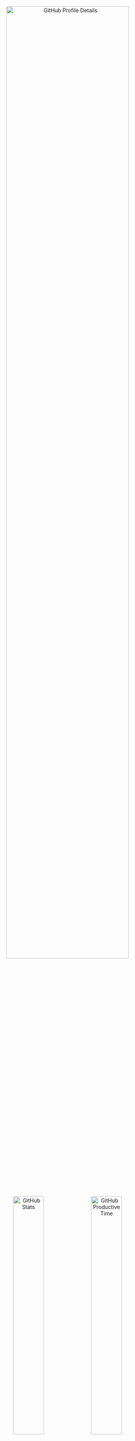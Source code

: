 <!--
  **vargalott/vargalott** is a ✨ _special_ ✨ repository because its `README.md`
  (this file) appears on your GitHub profile.
-->

<!-- https://github.com/vn7n24fzkq/github-profile-summary-cards -->
<div align="center">
    <img alt="GitHub Profile Details" width="80%" src="http://github-profile-summary-cards.vercel.app/api/cards/profile-details?username=vargalott&theme=github_dark"/>
    <img alt="GitHub Stats" width="40%" src="http://github-profile-summary-cards.vercel.app/api/cards/stats?username=vargalott&theme=github_dark">
    <img alt="GitHub Productive Time" width="40%" src="http://github-profile-summary-cards.vercel.app/api/cards/productive-time?username=vargalott&theme=github_dark"/>
    <img alt="GitHub Repos Per Language" width="40%" src="http://github-profile-summary-cards.vercel.app/api/cards/repos-per-language?username=vargalott&theme=github_dark"/>
    <img alt="GitHub Most Commit Language" width="40%" src="http://github-profile-summary-cards.vercel.app/api/cards/most-commit-language?username=vargalott&theme=github_dark"/>
</div>

---

<div align="center">
:zap: Recent activity :zap:
<br><br>

<!--RECENT_ACTIVITY:start-->
⭐ Starred [zed-industries/zed](https://github.com/zed-industries/zed)<br>
⭐ Starred [Mahdi-zarei/nekoray](https://github.com/Mahdi-zarei/nekoray)<br>
⭐ Starred [xchacha20-poly1305/husi](https://github.com/xchacha20-poly1305/husi)<br>
⭐ Starred [MatsuriDayo/nekoray](https://github.com/MatsuriDayo/nekoray)<br>
⭐ Starred [vixfwis/factorio-printer](https://github.com/vixfwis/factorio-printer)<br>
<!--RECENT_ACTIVITY:end-->

<!--RECENT_ACTIVITY:last_update-->
Last updated at 2024-06-29, 00:57:36
<!--RECENT_ACTIVITY:last_update_end-->
</div>
